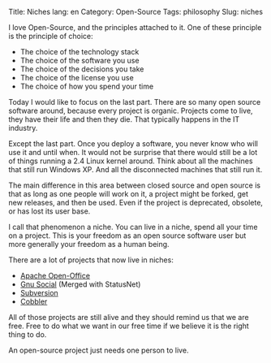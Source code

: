 Title: Niches
lang: en
Category: Open-Source
Tags: philosophy
Slug: niches

I love Open-Source, and the principles attached to it. One of these principle is
the principle of choice:

* The choice of the technology stack
* The choice of the software you use
* The choice of the decisions you take
* The choice of the license you use
* The choice of how you spend your time

Today I would like to focus on the last part. There are so many open source
software around, because every project is organic. Projects come to live, they
have their life and then they die. That typically happens in the IT industry.

Except the last part. Once you deploy a software, you never know who will use it
and until when. It would not be surprise that there would still be a lot of things
running a 2.4 Linux kernel around. Think about all the machines that still run
Windows XP. And all the disconnected machines that still run it.

The main difference in this area between closed source and open source is that as
long as one people will work on it, a project might be forked, get new releases,
and then be used. Even if the project is deprecated, obsolete, or has lost its
user base.

I call that phenomenon a niche. You can live in a niche, spend all your time
on a project. This is your freedom as an open source software user but more
generally your freedom as a human being.

There are a lot of projects that now live in niches:

* [Apache Open-Office](https://www.openoffice.org/)
* [Gnu Social](http://www.gnu.org/software/social/) (Merged with StatusNet)
* [Subversion](https://subversion.apache.org/)
* [Cobbler](http://cobbler.github.io/)

All of those projects are still alive and they should remind us that we are free.
Free to do what we want in our free time if we believe it is the right thing to do.

An open-source project just needs one person to live.
